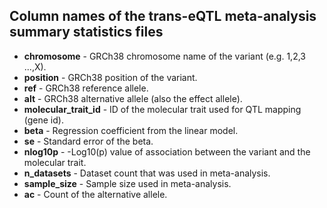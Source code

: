 ## Column names of the trans-eQTL meta-analysis summary statistics files

* **chromosome** - GRCh38 chromosome name of the variant (e.g. 1,2,3 ...,X).
* **position** - GRCh38 position of the variant.
* **ref** - GRCh38 reference allele.
* **alt** - GRCh38 alternative allele (also the effect allele).
* **molecular_trait_id** - ID of the molecular trait used for QTL mapping (gene id).
* **beta** - Regression coefficient from the linear model.
* **se** - Standard error of the beta.
* **nlog10p** -  -Log10(p) value of association between the variant and the molecular trait.
* **n_datasets** - Dataset count that was used in meta-analysis.
* **sample_size** - Sample size used in meta-analysis.
* **ac** - Count of the alternative allele.
